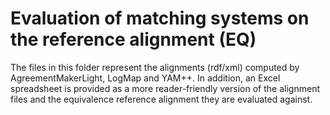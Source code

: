 # Evaluation of matching systems on the reference alignment (EQ)

The files in this folder represent the alignments (rdf/xml) computed by AgreementMakerLight, LogMap and YAM++. In addition, an Excel spreadsheet is provided as a more reader-friendly version of the alignment files and the equivalence reference alignment they are evaluated against. 
